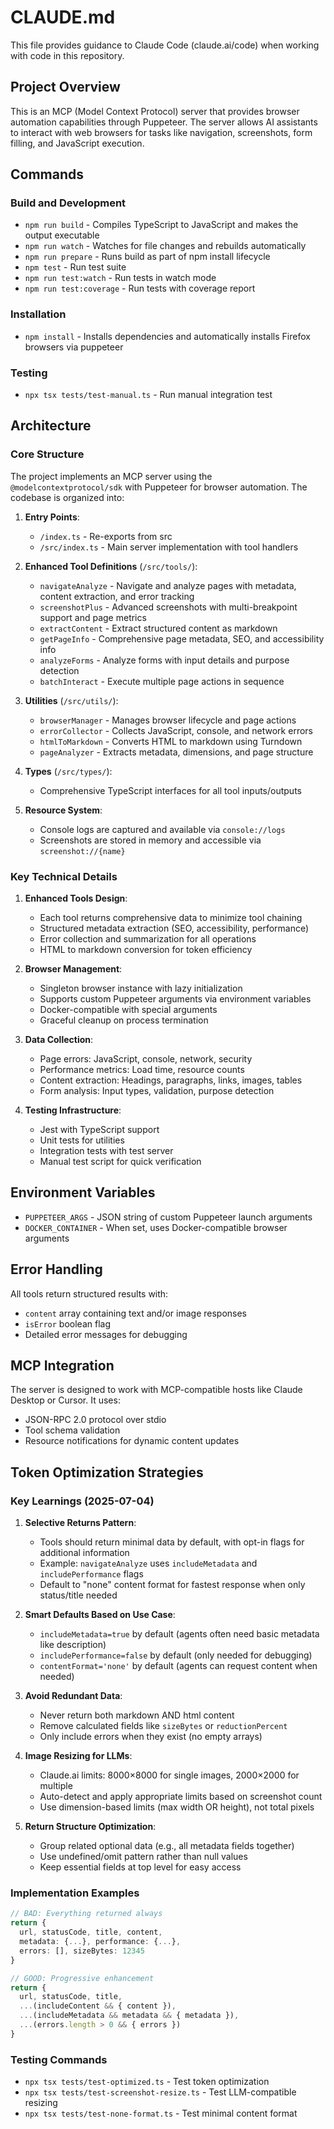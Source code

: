 # CLAUDE.md

This file provides guidance to Claude Code (claude.ai/code) when working with code in this repository.

## Project Overview

This is an MCP (Model Context Protocol) server that provides browser automation capabilities through Puppeteer. The server allows AI assistants to interact with web browsers for tasks like navigation, screenshots, form filling, and JavaScript execution.

## Commands

### Build and Development
- `npm run build` - Compiles TypeScript to JavaScript and makes the output executable
- `npm run watch` - Watches for file changes and rebuilds automatically
- `npm run prepare` - Runs build as part of npm install lifecycle
- `npm test` - Run test suite
- `npm run test:watch` - Run tests in watch mode
- `npm run test:coverage` - Run tests with coverage report

### Installation
- `npm install` - Installs dependencies and automatically installs Firefox browsers via puppeteer

### Testing
- `npx tsx tests/test-manual.ts` - Run manual integration test

## Architecture

### Core Structure
The project implements an MCP server using the `@modelcontextprotocol/sdk` with Puppeteer for browser automation. The codebase is organized into:

1. **Entry Points**:
   - `/index.ts` - Re-exports from src
   - `/src/index.ts` - Main server implementation with tool handlers

2. **Enhanced Tool Definitions** (`/src/tools/`):
   - `navigateAnalyze` - Navigate and analyze pages with metadata, content extraction, and error tracking
   - `screenshotPlus` - Advanced screenshots with multi-breakpoint support and page metrics
   - `extractContent` - Extract structured content as markdown
   - `getPageInfo` - Comprehensive page metadata, SEO, and accessibility info
   - `analyzeForms` - Analyze forms with input details and purpose detection
   - `batchInteract` - Execute multiple page actions in sequence

3. **Utilities** (`/src/utils/`):
   - `browserManager` - Manages browser lifecycle and page actions
   - `errorCollector` - Collects JavaScript, console, and network errors
   - `htmlToMarkdown` - Converts HTML to markdown using Turndown
   - `pageAnalyzer` - Extracts metadata, dimensions, and page structure

4. **Types** (`/src/types/`):
   - Comprehensive TypeScript interfaces for all tool inputs/outputs

3. **Resource System**:
   - Console logs are captured and available via `console://logs`
   - Screenshots are stored in memory and accessible via `screenshot://{name}`

### Key Technical Details

1. **Enhanced Tools Design**:
   - Each tool returns comprehensive data to minimize tool chaining
   - Structured metadata extraction (SEO, accessibility, performance)
   - Error collection and summarization for all operations
   - HTML to markdown conversion for token efficiency

2. **Browser Management**:
   - Singleton browser instance with lazy initialization
   - Supports custom Puppeteer arguments via environment variables
   - Docker-compatible with special arguments
   - Graceful cleanup on process termination

3. **Data Collection**:
   - Page errors: JavaScript, console, network, security
   - Performance metrics: Load time, resource counts
   - Content extraction: Headings, paragraphs, links, images, tables
   - Form analysis: Input types, validation, purpose detection

4. **Testing Infrastructure**:
   - Jest with TypeScript support
   - Unit tests for utilities
   - Integration tests with test server
   - Manual test script for quick verification

## Environment Variables

- `PUPPETEER_ARGS` - JSON string of custom Puppeteer launch arguments
- `DOCKER_CONTAINER` - When set, uses Docker-compatible browser arguments

## Error Handling

All tools return structured results with:
- `content` array containing text and/or image responses
- `isError` boolean flag
- Detailed error messages for debugging

## MCP Integration

The server is designed to work with MCP-compatible hosts like Claude Desktop or Cursor. It uses:
- JSON-RPC 2.0 protocol over stdio
- Tool schema validation
- Resource notifications for dynamic content updates

## Token Optimization Strategies

### Key Learnings (2025-07-04)

1. **Selective Returns Pattern**:
   - Tools should return minimal data by default, with opt-in flags for additional information
   - Example: `navigateAnalyze` uses `includeMetadata` and `includePerformance` flags
   - Default to "none" content format for fastest response when only status/title needed

2. **Smart Defaults Based on Use Case**:
   - `includeMetadata=true` by default (agents often need basic metadata like description)
   - `includePerformance=false` by default (only needed for debugging)
   - `contentFormat='none'` by default (agents can request content when needed)

3. **Avoid Redundant Data**:
   - Never return both markdown AND html content
   - Remove calculated fields like `sizeBytes` or `reductionPercent`
   - Only include errors when they exist (no empty arrays)

4. **Image Resizing for LLMs**:
   - Claude.ai limits: 8000×8000 for single images, 2000×2000 for multiple
   - Auto-detect and apply appropriate limits based on screenshot count
   - Use dimension-based limits (max width OR height), not total pixels

5. **Return Structure Optimization**:
   - Group related optional data (e.g., all metadata fields together)
   - Use undefined/omit pattern rather than null values
   - Keep essential fields at top level for easy access

### Implementation Examples

```typescript
// BAD: Everything returned always
return {
  url, statusCode, title, content, 
  metadata: {...}, performance: {...}, 
  errors: [], sizeBytes: 12345
}

// GOOD: Progressive enhancement
return {
  url, statusCode, title,
  ...(includeContent && { content }),
  ...(includeMetadata && metadata && { metadata }),
  ...(errors.length > 0 && { errors })
}
```

### Testing Commands
- `npx tsx tests/test-optimized.ts` - Test token optimization
- `npx tsx tests/test-screenshot-resize.ts` - Test LLM-compatible resizing
- `npx tsx tests/test-none-format.ts` - Test minimal content format